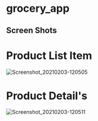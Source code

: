 # grocery_app

## Screen Shots
# Product List Item
![Screenshot_20210203-120505](https://user-images.githubusercontent.com/33056647/106705555-61251300-6618-11eb-9125-b29b1c39a7e3.jpg)

# Product Detail's
![Screenshot_20210203-120511](https://user-images.githubusercontent.com/33056647/106705561-62eed680-6618-11eb-9118-669e9d05fdcb.jpg)
